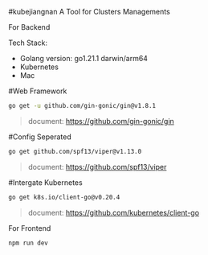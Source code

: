 #kubejiangnan
A Tool for Clusters Managements

For Backend

Tech Stack: 
-   Golang      version: go1.21.1 darwin/arm64
-   Kubernetes
-   Mac

#Web Framework
``` bash
go get -u github.com/gin-gonic/gin@v1.8.1 
```
> document: https://github.com/gin-gonic/gin


#Config Seperated
```bash
go get github.com/spf13/viper@v1.13.0
```
>document: https://github.com/spf13/viper

#Intergate Kubernetes
```bash
go get k8s.io/client-go@v0.20.4
```
>document: https://github.com/kubernetes/client-go

For Frontend
```bash
npm run dev
```
